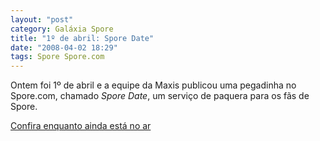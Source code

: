 ```yaml
---
layout: "post"
category: Galáxia Spore
title: "1º de abril: Spore Date"
date: "2008-04-02 18:29"
tags: Spore Spore.com
---
```

Ontem foi 1º de abril e a equipe da Maxis publicou uma pegadinha no Spore.com, chamado _Spore Date_, um serviço de paquera para os fãs de Spore.

[Confira enquanto ainda está no ar](http://www.spore.com/)
